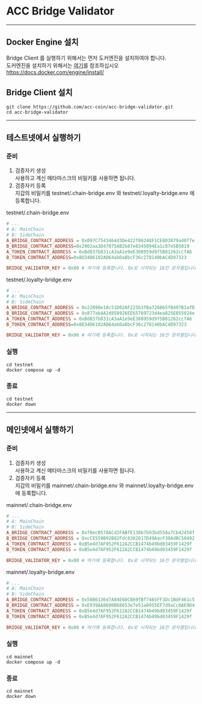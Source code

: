 # ACC Bridge Validator

-----

## Docker Engine 설치
Bridge Client 를 실행하기 위해서는 먼저 도커엔진을 설치하여야 합니다.  
도커엔진을 설치하기 위해서는 [여기](https://docs.docker.com/engine/install/)를 참조하십시오  
https://docs.docker.com/engine/install/


## Bridge Client 설치
```shell
git clone https://github.com/acc-coin/acc-bridge-validator.git
cd acc-bridge-validator
```
---

## 테스트넷에서 실행하기


### 준비
1. 검증자키 생성  
사용하고 계신 메타마스크의 비밀키를 사용하면 됩니다.  
2. 검증자키 등록  
지갑의 비밀키를 testnet/.chain-bridge.env 와 testnet/.loyalty-bridge.env 에 등록합니다.  

testnet/.chain-bridge.env  
```toml
# ...
# A: MainChain
# B: SideChain
A_BRIDGE_CONTRACT_ADDRESS = 0x097C7543464d3De422f86248F1CE803879a4077e
B_BRIDGE_CONTRACT_ADDRESS=0x2902aa3D47075AB2b87e8345094Ea1c87e5B5019
A_TOKEN_CONTRACT_ADDRESS = 0xBd837b831cA3aA1e9eE388959d9f5B81262ccfA6
B_TOKEN_CONTRACT_ADDRESS=0x8D34D6102AD64abDa8bcF36c278140bAC4D97323

BRIDGE_VALIDATOR_KEY = 0x00 # 여기에 등록합니다. 0x로 시작되는 16진 문자열입니다. 전체 66개 문자입니다

```
testnet/.loyalty-bridge.env
```toml
# ...
# A: MainChain
# B: SideChain
A_BRIDGE_CONTRACT_ADDRESS = 0x22B98e18c51D02AF225b3fBa726865fB497B1afD
B_BRIDGE_CONTRACT_ADDRESS = 0x877ab4A2d858926EE65769723d4ea825E055024e
A_TOKEN_CONTRACT_ADDRESS = 0xBd837b831cA3aA1e9eE388959d9f5B81262ccfA6
B_TOKEN_CONTRACT_ADDRESS=0x8D34D6102AD64abDa8bcF36c278140bAC4D97323

BRIDGE_VALIDATOR_KEY = 0x00 # 여기에 등록합니다. 0x로 시작되는 16진 문자열입니다. 전체 66개 문자입니다

```

### 실행

```shell
cd testnet
docker compose up -d
```

### 종료

```shell
cd testnet
docker down
```

----

## 메인넷에서 실행하기


### 준비
1. 검증자키 생성  
   사용하고 계신 메타마스크의 비밀키를 사용하면 됩니다.
2. 검증자키 등록  
   지갑의 비밀키를 mainnet/.chain-bridge.env 와 mainnet/.loyalty-bridge.env 에 등록합니다.

mainnet/.chain-bridge.env
```toml
# ...
# A: MainChain
# B: SideChain
A_BRIDGE_CONTRACT_ADDRESS = 0xf0ecB578ACd2FABfE138b7b93bd558a7Cb42450f
B_BRIDGE_CONTRACT_ADDRESS = 0xcCE559B92B82Fdc8302617D49AacF30AdBC50492
A_TOKEN_CONTRACT_ADDRESS = 0xB5e4d7AF952F612A2CCB1474b49bd03459F1429f
B_TOKEN_CONTRACT_ADDRESS = 0xB5e4d7AF952F612A2CCB1474b49bd03459F1429f

BRIDGE_VALIDATOR_KEY = 0x00 # 여기에 등록합니다. 0x로 시작되는 16진 문자열입니다. 전체 66개 문자입니다

```
mainnet/.loyalty-bridge.env
```toml
# ...
# A: MainChain
# B: SideChain
A_BRIDGE_CONTRACT_ADDRESS = 0x58B6136d7A84E60C869fBf7465FF3Dc1BdF461c5
B_BRIDGE_CONTRACT_ADDRESS = 0xE939AA8690B68653e7e51a0955EF7d9aCc0AE9D4
A_TOKEN_CONTRACT_ADDRESS = 0xB5e4d7AF952F612A2CCB1474b49bd03459F1429f
B_TOKEN_CONTRACT_ADDRESS = 0xB5e4d7AF952F612A2CCB1474b49bd03459F1429f

BRIDGE_VALIDATOR_KEY = 0x00 # 여기에 등록합니다. 0x로 시작되는 16진 문자열입니다. 전체 66개 문자입니다

```

### 실행

```shell
cd mainnet
docker compose up -d
```

### 종료

```shell
cd mainnet
docker down
```
